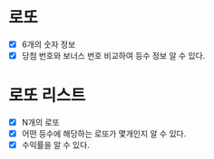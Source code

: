 # 로또 
- [x] 6개의 숫자 정보
- [x] 당첨 번호와 보너스 번호 비교하여 등수 정보 알 수 있다.

# 로또 리스트
- [x] N개의 로또
- [x] 어떤 등수에 해당하는 로또가 몇개인지 알 수 있다.
- [x] 수익률을 알 수 있다.